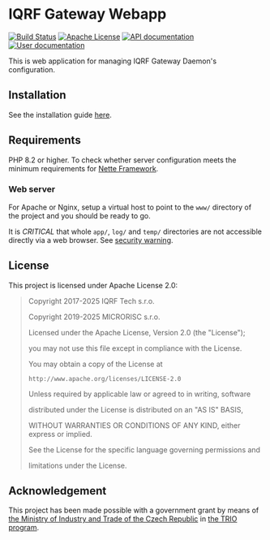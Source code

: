 # IQRF Gateway Webapp

[![Build Status](https://gitlab.iqrf.org/open-source/iqrf-gateway-webapp/badges/master/build.svg)](https://gitlab.iqrf.org/open-source/iqrf-gateway-webapp/pipelines)
[![Apache License](https://img.shields.io/badge/license-APACHE2-blue.svg)](LICENSE)
[![API documentation](https://img.shields.io/badge/docs-api-brightgreen.svg)](https://apidocs.iqrf.org/iqrf-gateway-webapp/)
[![User documentation](https://img.shields.io/badge/docs-user-blue.svg)](https://docs.iqrf.org/iqrf-gateway-webapp/)

This is web application for managing IQRF Gateway Daemon's configuration.

## Installation

See the installation guide [here](https://docs.iqrf.org/iqrf-gateway/webapp-install.html).

## Requirements

PHP 8.2 or higher. To check whether server configuration meets the minimum requirements for [Nette Framework](https://doc.nette.org/3.0/requirements).

### Web server

For Apache or Nginx, setup a virtual host to point to the `www/` directory of the project and you should be ready to go.

It is *CRITICAL* that whole `app/`, `log/` and `temp/` directories are not accessible directly via a web browser. See [security warning](https://nette.org/security-warning).

## License

This project is licensed under Apache License 2.0:

 > Copyright 2017-2025 IQRF Tech s.r.o.
 >
 > Copyright 2019-2025 MICRORISC s.r.o.
 >
 > Licensed under the Apache License, Version 2.0 (the "License");
 >
 > you may not use this file except in compliance with the License.
 >
 > You may obtain a copy of the License at
 >
 >     http://www.apache.org/licenses/LICENSE-2.0
 >
 > Unless required by applicable law or agreed to in writing, software
 >
 > distributed under the License is distributed on an "AS IS" BASIS,
 >
 > WITHOUT WARRANTIES OR CONDITIONS OF ANY KIND, either express or implied.
 >
 > See the License for the specific language governing permissions and
 >
 > limitations under the License.

 ## Acknowledgement

This project has been made possible with a government grant by means of [the Ministry of Industry and Trade of the Czech Republic](https://www.mpo.cz/) in [the TRIO program](https://starfos.tacr.cz/cs/project/FV40132).
